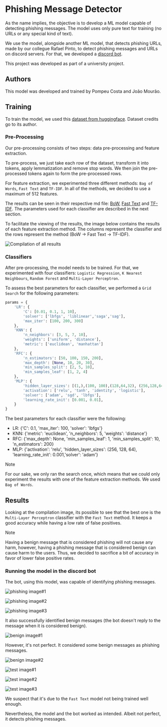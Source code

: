 # Phishing Message Detector
As the name implies, the objective is to develop a ML model capable of detecting phishing messages. The model uses only pure text for training (no URLs or any special kind of text).

We use the model, alongside another ML model, that detects phishing URLs, made by our collegue Rafael Pinto, to detect phishing messages and URLs on discord servers. For that, we developed a [discord bot](https://github.com/pompeucosta/AAS_Discord_Bot).

This project was developed as part of a university project.

## Authors
This model was developed and trained by Pompeu Costa and João Mourão.

## Training
To train the model, we used this [dataset from huggingface](https://huggingface.co/datasets/David-Egea/phishing-texts).
Dataset credits go to its author.

### Pre-Processing
Our pre-processing consists of two steps: data pre-processing and feature extraction.

To pre-process, we just take each row of the dataset, transform it into tokens, apply lemmatization and remove stop words.
We then join the pre-processed tokens again to form the pre-processed rows.

For feature extraction, we experimented three different methods: `Bag of Words`, `Fast Text` and `TF-IDF`.
In all of the methods, we decided to use a maximum of 512 features.

The results can be seen in their respective md file: [BoW](./BoWResults.md), [Fast Text](./FastTextResults.md) and [TF-IDF](./TFIDFResults.md).
The parameters used for each classifier are described in the next section.

To facilitate the viewing of the results, the image below contains the results of each feature extraction method.
The columns represent the classifier and the rows represent the method (BoW -> Fast Text -> TF-IDF).

![Compilation of all results](./figs/composite_image.png)


### Classifiers
After pre-processing, the model needs to be trained. For that, we experimented with four classifiers: `Logistic Regression`, `K Nearest Neighbours`, `Random Forest` and `Multi-Layer Perceptron`.

To assess the best parameters for each classifier, we performed a `Grid Search` for the following parameters:
```python
params = {
    'LR': {
        'C': [0.01, 0.1, 1, 10],
        'solver': ['lbfgs', 'liblinear','saga','sag'],
        'max_iter': [100, 200, 300]
    },
    'KNN': {
        'n_neighbors': [3, 5, 7, 10],
        'weights': ['uniform', 'distance'],
        'metric': ['euclidean', 'manhattan']
    },
    'RFC': {
        'n_estimators': [50, 100, 150, 200],
        'max_depth': [None, 10, 20, 30],
        'min_samples_split': [2, 5, 10],
        'min_samples_leaf': [1, 2, 4]
    },
    'MLP': {
        'hidden_layer_sizes': [(1,),(100, 100),(128,64,32), (256,128,64)],
        'activation': ['relu', 'tanh', 'identity', 'logistic'],
        'solver': ['adam', 'sgd', 'lbfgs'],
        'learning_rate_init': [0.001, 0.01],
    }
}
```

The best parameters for each classifier were the following:

- LR: {'C': 0.1, 'max_iter': 100, 'solver': 'lbfgs'}
- KNN: {'metric': 'euclidean', 'n_neighbors': 5, 'weights': 'distance'}
- RFC: {'max_depth': None, 'min_samples_leaf': 1, 'min_samples_split': 10, 'n_estimators': 200}
- MLP: {'activation': 'relu', 'hidden_layer_sizes': (256, 128, 64), 'learning_rate_init': 0.001,'solver': 'adam'}

> [!NOTE]
> For our sake, we only ran the search once, which means that we could only experiment the results with one of the feature extraction methods.
> We used `Bag of Words`.

## Results
Looking at the compilation image, its possible to see that the best one is the `Multi-Layer Perceptron` classifier with the `Fast Text` method.
It keeps a good accuracy while having a low rate of false positives.

> [!NOTE]
> Having a benign message that is considered phishing will not cause any harm, however, having a phishing message that is considered benign can cause harm to the users.
> Thus, we decided to sacrifice a bit of accuracy in favor of lower false positive rates.

### Running the model in the discord bot
The bot, using this model, was capable of identifying phishing messages.

![phishing image#1](./figs/bot/phishing1.png)

![phishing image#2](./figs/bot/phishing2.png)

![phishing image#3](./figs/bot/phishing3.png)

It also successfully identified benign messages (the bot doesn't reply to the message when it is considered benign).

![benign image#1](./figs/bot/benign.png)

However, it's not perfect. It considered some benign messages as phishing messages.

![benign image#2](./figs/bot/benign2.png)

![test image#1](./figs/bot/test1.png)

![test image#2](./figs/bot/test2.png)

![test image#3](./figs/bot/test3.png)

We suspect that it's due to the `Fast Text` model not being trained well enough.

Nevertheless, the model and the bot worked as intended.
Albeit not perfect, it detects phishing messages.
